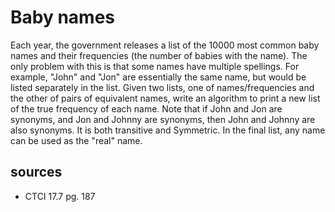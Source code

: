 # Baby names
Each year, the government releases a list of the 10000 most common baby names and their frequencies (the number of babies with the name). The only problem with this is that some names have multiple spellings. For example, "John" and "Jon" are essentially the same name, but would be listed separately in the list. Given two lists, one of names/frequencies and the other of pairs of equivalent names, write an algorithm to print a new list of the true frequency of each name. Note that if John and Jon are synonyms, and Jon and Johnny are synonyms, then John and Johnny are also synonyms. It is both transitive and Symmetric. In the final list, any name can be used as the "real" name.

## sources
  - CTCI 17.7 pg. 187
